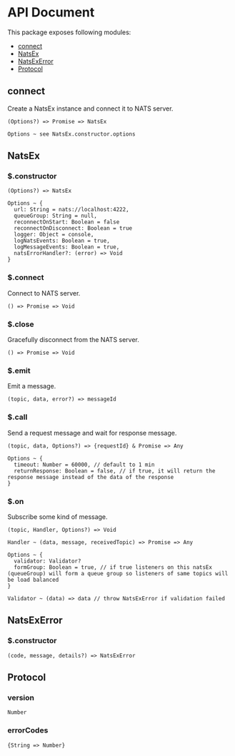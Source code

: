 # API Document

This package exposes following modules:

- [connect](#connect)
- [NatsEx](#natsex)
- [NatsExError](#natsexerror)
- [Protocol](#protocol)

## connect

Create a NatsEx instance and connect it to NATS server.

```
(Options?) => Promise => NatsEx

Options ~ see NatsEx.constructor.options
```

## NatsEx

### $.constructor

```
(Options?) => NatsEx

Options ~ {
  url: String = nats://localhost:4222,
  queueGroup: String = null,
  reconnectOnStart: Boolean = false
  reconnectOnDisconnect: Boolean = true
  logger: Object = console,
  logNatsEvents: Boolean = true,
  logMessageEvents: Boolean = true,
  natsErrorHandler?: (error) => Void
}
```

### $.connect

Connect to NATS server.

```
() => Promise => Void
```

### $.close

Gracefully disconnect from the NATS server.

```
() => Promise => Void
```

### $.emit

Emit a message.

```
(topic, data, error?) => messageId
```

### $.call

Send a request message and wait for response message.

```
(topic, data, Options?) => {requestId} & Promise => Any

Options ~ {
  timeout: Number = 60000, // default to 1 min
  returnResponse: Boolean = false, // if true, it will return the response message instead of the data of the response
}
```

### $.on

Subscribe some kind of message.

```
(topic, Handler, Options?) => Void

Handler ~ (data, message, receivedTopic) => Promise => Any

Options ~ {
  validator: Validator?
  formGroup: Boolean = true, // if true listeners on this natsEx (queueGroup) will form a queue group so listeners of same topics will be load balanced 
}

Validator ~ (data) => data // throw NatsExError if validation failed
```

## NatsExError

### $.constructor

```
(code, message, details?) => NatsExError
```

## Protocol

### version

```
Number
```

### errorCodes

```
{String => Number}
```